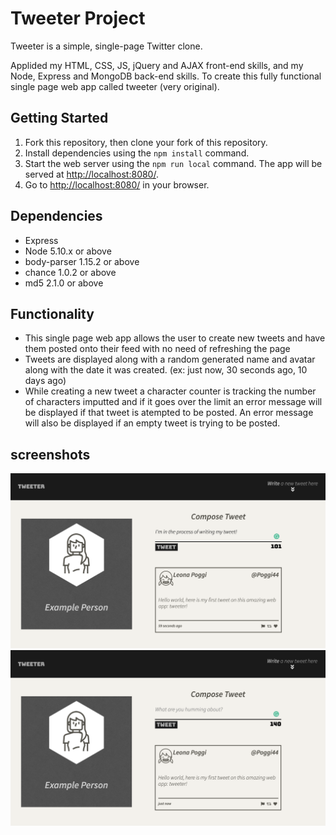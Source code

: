 # Tweeter Project
Tweeter is a simple, single-page Twitter clone.

Applided my  HTML, CSS, JS, jQuery and AJAX front-end skills, and my Node, Express and MongoDB back-end skills. To create this fully functional single page web app called tweeter (very original).

## Getting Started

1. Fork this repository, then clone your fork of this repository.
2. Install dependencies using the `npm install` command.
3. Start the web server using the `npm run local` command. The app will be served at <http://localhost:8080/>.
4. Go to <http://localhost:8080/> in your browser.

## Dependencies

- Express
- Node 5.10.x or above
- body-parser 1.15.2 or above
- chance 1.0.2 or above
- md5 2.1.0 or above

## Functionality 

- This single page web app allows the user to create new tweets and have them posted onto their feed with no need of refreshing the page
- Tweets are displayed along with a random generated name and avatar along with the date it was created. (ex: just now, 30 seconds ago,   10 days ago)
- While creating a new tweet a character counter is tracking the number of characters imputted and if it goes over the limit an error message will be displayed if that tweet is atempted to be posted. An error message will also be displayed if an empty tweet is trying to be posted.

## screenshots

!["Screenshot of tweet compose box"](https://github.com/roshan0926/tweeter/blob/master/docs/character%20count%20visualization.png?raw=true)
!["Screenshot of tweet compose box"](https://github.com/roshan0926/tweeter/blob/master/docs/single%20tweet%20posted.png?raw=true)